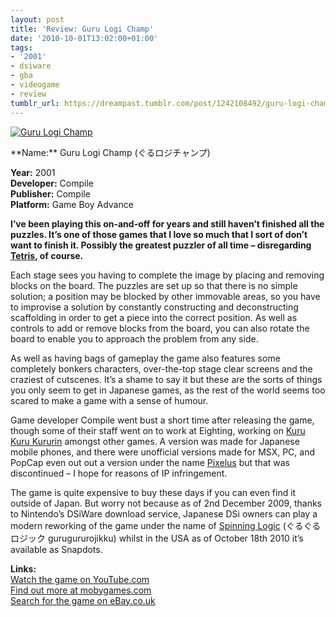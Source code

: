 ```yaml
---
layout: post
title: 'Review: Guru Logi Champ'
date: '2010-10-01T13:02:00+01:00'
tags:
- '2001'
- dsiware
- gba
- videogame
- review
tumblr_url: https://dreampast.tumblr.com/post/1242108492/guru-logi-champ
---
```

[![Guru Logi Champ](https://64.media.tumblr.com/tumblr_l9rnm9prQN1qbfpni.png)](http://dreampast.tumblr.com/post/1242108492/guru-logi-champ)  
<!-- more --> **Name:** Guru Logi Champ (ぐるロジチャンプ)  
**Year:** 2001  
**Developer:** Compile  
**Publisher:** Compile  
**Platform:** Game Boy Advance

**I’ve been playing this on-and-off for years and still haven’t finished all the puzzles. It’s one of those games that I love so much that I sort of don’t want to finish it. Possibly the greatest puzzler of all time – disregarding [Tetris](http://www.mobygames.com/game/tetris), of course.**

Each stage sees you having to complete the image by placing and removing blocks on the board. The puzzles are set up so that there is no simple solution; a position may be blocked by other immovable areas, so you have to improvise a solution by constantly constructing and deconstructing scaffolding in order to get a piece into the correct position. As well as controls to add or remove blocks from the board, you can also rotate the board to enable you to approach the problem from any side.

As well as having bags of gameplay the game also features some completely bonkers characters, over-the-top stage clear screens and the craziest of cutscenes. It’s a shame to say it but these are the sorts of things you only seem to get in Japanese games, as the rest of the world seems too scared to make a game with a sense of humour.

Game developer Compile went bust a short time after releasing the game, though some of their staff went on to work at Eighting, working on [Kuru Kuru Kururin](http://dreampast.tumblr.com/post/1248301285/kuru-kuru-kururin) amongst other games. A version was made for Japanese mobile phones, and there were unofficial versions made for MSX, PC, and PopCap even out out a version under the name [Pixelus](http://www.mobygames.com/game/pixelus-deluxe) but that was discontinued – I hope for reasons of IP infringement.

The game is quite expensive to buy these days if you can even find it outside of Japan. But worry not because as of 2nd December 2009, thanks to Nintendo’s DSiWare download service, Japanese DSi owners can play a modern reworking of the game under the name of [Spinning Logic](http://www.nintendo.co.jp/ds/dsiware/ktyj/index.html) (ぐるぐるロジック gurugururojikku) whilst in the USA as of October 18th 2010 it’s available as Snapdots.

**Links:**  
[Watch the game on YouTube.com](http://www.youtube.com/watch?v=dAbt1L3n1ow)  
[Find out more at mobygames.com](http://www.mobygames.com/game/guru-logi-champ)  
[Search for the game on eBay.co.uk](http://video-games.shop.ebay.co.uk/i.html?_nkw=guru+logi+champ)

